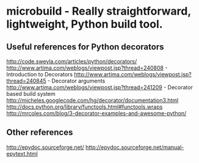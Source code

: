 # microbuild - Really straightforward, lightweight, Python build tool.

## Useful references for Python decorators

http://code.sweyla.com/articles/python/decorators/
http://www.artima.com/weblogs/viewpost.jsp?thread=240808 - Introduction to Decorators
http://www.artima.com/weblogs/viewpost.jsp?thread=240845 - Decorator arguments
http://www.artima.com/weblogs/viewpost.jsp?thread=241209 - Decorator based build system
http://micheles.googlecode.com/hg/decorator/documentation3.html
http://docs.python.org/library/functools.html#functools.wraps
http://mrcoles.com/blog/3-decorator-examples-and-awesome-python/

## Other references

http://epydoc.sourceforge.net/
http://epydoc.sourceforge.net/manual-epytext.html
